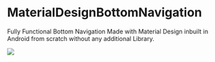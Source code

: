 # MaterialDesignBottomNavigation
Fully Functional Bottom Navigation Made with  Material Design inbuilt in Android from scratch without any additional Library.

<img src="https://image.ibb.co/jWXjTz/Screenshot_1.png">

